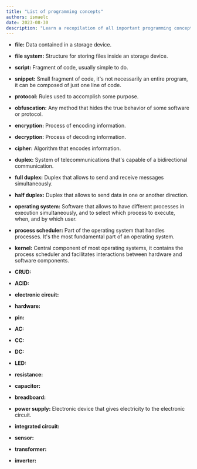 ```yaml
---
title: "List of programming concepts"
authors: ismaelc
date: 2023-08-30
description: "Learn a recopilation of all important programming concepts."
---
```


- **file:** Data contained in a storage device.
- **file system:** Structure for storing files inside an storage device.
- **script:** Fragment of code, usually simple to do.
- **snippet:** Small fragment of code, it's not necessarily an entire program, it can be composed of just one line of code.
- **protocol:** Rules used to accomplish some purpose.
- **obfuscation:** Any method that hides the true behavior of some software or protocol.
- **encryption:** Process of encoding information.
- **decryption:** Process of decoding information.
- **cipher:** Algorithm that encodes information.
- **duplex:** System of telecommunications that's capable of a bidirectional communication.
- **full duplex:** Duplex that allows to send and receive messages simultaneously.
- **half duplex:** Duplex that allows to send data in one or another direction.
- **operating system:** Software that allows to have different processes in execution simultaneously, and to select which process to execute, when, and by which user.
- **process scheduler:** Part of the operating system that handles processes. It's the most fundamental part of an operating system.
- **kernel:** Central component of most operating systems, it contains the process scheduler and facilitates interactions between hardware and software components.
- **CRUD:**
- **ACID:**

- **electronic circuit:**
- **hardware:**
- **pin:**
- **AC:**
- **CC:**
- **DC:**
- **LED:**
- **resistance:**
- **capacitor:**
- **breadboard:**
- **power supply:** Electronic device that gives electricity to the electronic circuit.
- **integrated circuit:**
- **sensor:**
- **transformer:**
- **inverter:**
